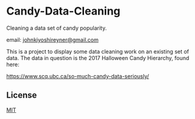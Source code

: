 # Candy-Data-Cleaning

Cleaning a data set of candy popularity.

email: johnkiyoshireyner@gmail.com

This is a project to display some data cleaning work on an existing set of data. The data in question is the 2017 Halloween Candy Hierarchy, found here:

https://www.scq.ubc.ca/so-much-candy-data-seriously/

## License
[MIT](https://choosealicense.com/licenses/mit/)

